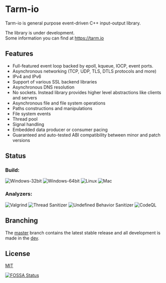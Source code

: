 # Tarm-io
Tarm-io is general purpose event-driven C++ input-output library.  

The library is under development.  
Some information you can find at https://tarm.io

## Features

* Full-featured event loop backed by epoll, kqueue, IOCP, event ports.
* Asynchronous networking (TCP, UDP, TLS, DTLS protocols and more)
* IPv4 and IPv6
* Support of various SSL backend libraries
* Asynchronous DNS resolution
* No sockets. Instead library provides higher level abstractions like clients and servers
* Asynchronous file and file system operations
* Paths constructions and manipulations
* File system events
* Thread pool
* Signal handling
* Embedded data producer or consumer pacing
* Guaranteed and auto-tested ABI compatibility between minor and patch versions

## Status

### Build:
![Windows-32bit](https://github.com/tarm-project/tarm-io/workflows/Windows-32bit/badge.svg) 
![Windows-64bit](https://github.com/tarm-project/tarm-io/workflows/Windows-64bit/badge.svg) 
![Linux](https://github.com/tarm-project/tarm-io/workflows/Linux/badge.svg) 
![Mac](https://github.com/tarm-project/tarm-io/workflows/Mac/badge.svg) 

### Analyzers:
![Valgrind](https://github.com/tarm-project/tarm-io/workflows/Valgrind/badge.svg) 
![Thread Sanitizer](https://github.com/tarm-project/tarm-io/workflows/Thread%20Sanitizer/badge.svg) 
![Undefined Behavior Sanitizer](https://github.com/tarm-project/tarm-io/workflows/Undefined%20Behavior%20Sanitizer/badge.svg) 
![CodeQL](https://github.com/tarm-project/tarm-io/workflows/CodeQL/badge.svg) 
<!---
[<img src="https://img.shields.io/coverity/scan/21283.svg">](https://scan.coverity.com/projects/tarm-project-tarm-io) 
-->

## Branching
The [master](https://github.com/tarm-project/tarm-io/tree/master) branch contains the latest stable release and all development is made in the [dev](https://github.com/tarm-project/tarm-io/tree/dev).

## License
[MIT](https://app.fossa.com/api/projects/git%2Bgithub.com%2Ftarm-project%2Ftarm-io.svg?type=large)

[![FOSSA Status](https://app.fossa.com/api/projects/git%2Bgithub.com%2Ftarm-project%2Ftarm-io.svg?type=shield)](https://app.fossa.com/projects/git%2Bgithub.com%2Ftarm-project%2Ftarm-io?ref=badge_shield)
